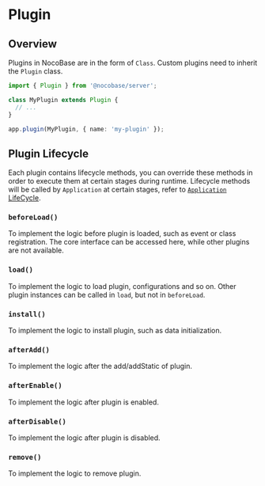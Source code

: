 # Plugin

## Overview

Plugins in NocoBase are in the form of `Class`. Custom plugins need to inherit the `Plugin` class.

```typescript
import { Plugin } from '@nocobase/server';

class MyPlugin extends Plugin {
  // ...
}

app.plugin(MyPlugin, { name: 'my-plugin' });
```

## Plugin Lifecycle

Each plugin contains lifecycle methods, you can override these methods in order to execute them at certain stages during runtime. Lifecycle methods will be called by `Application` at certain stages, refer to [`Application` LifeCycle](./application.md).

### `beforeLoad()`

To implement the logic before plugin is loaded, such as event or class registration. The core interface can be accessed here, while other plugins are not available.

### `load()`

To implement the logic to load plugin, configurations and so on. Other plugin instances can be called in `load`, but not in `beforeLoad`.

### `install()`

To implement the logic to install plugin, such as data initialization.

### `afterAdd()`

To implement the logic after the add/addStatic of plugin.

### `afterEnable()`

To implement the logic after plugin is enabled.

### `afterDisable()`

To implement the logic after plugin is disabled.

### `remove()`

To implement the logic to remove plugin.
